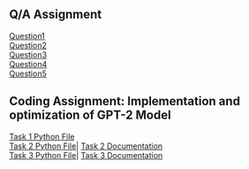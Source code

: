 ## Q/A Assignment
[Question1](https://github.com/harshit23012/SUPERAGI-ASSIGNMENT-SUBMISSION/blob/main/Q%26A%20Assignment/Question1.md) <br>
[Question2](https://github.com/harshit23012/SUPERAGI-ASSIGNMENT-SUBMISSION/blob/main/Q%26A%20Assignment/Question2.md)<br>
[Question3](https://github.com/harshit23012/SUPERAGI-ASSIGNMENT-SUBMISSION/blob/main/Q%26A%20Assignment/Question3.md)<br>
[Question4](https://github.com/harshit23012/SUPERAGI-ASSIGNMENT-SUBMISSION/blob/main/Q%26A%20Assignment/Question4.md)<br>
[Question5](https://github.com/harshit23012/SUPERAGI-ASSIGNMENT-SUBMISSION/blob/main/Q%26A%20Assignment/Question5.md)
<br>
## Coding Assignment: Implementation and optimization of GPT-2 Model
[Task 1 Python File](https://github.com/harshit23012/SUPERAGI-ASSIGNMENT-SUBMISSION/blob/main/Task_1.py)<br>
[Task 2 Python File](https://github.com/harshit23012/SUPERAGI-ASSIGNMENT-SUBMISSION/blob/main/Task_2.py)|
[Task 2 Documentation](https://github.com/harshit23012/SUPERAGI-ASSIGNMENT-SUBMISSION/blob/main/Task2Doc.md)<br>
[Task 3 Python File](https://github.com/harshit23012/SUPERAGI-ASSIGNMENT-SUBMISSION/blob/main/Task_3.py)|
[Task 3 Documentation](https://github.com/harshit23012/SUPERAGI-ASSIGNMENT-SUBMISSION/blob/main/Task3Doc.md)
